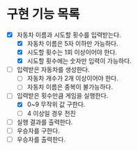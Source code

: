 # 구현 기능 목록
- [x] 자동차 이름과 시도할 횟수를 입력받는다.
  - [x] 자동차 이름은 5자 이하만 가능하다.
  - [x] 시도할 횟수는 1회 이상이어야 한다.
  - [x] 시도할 횟수에는 숫자만 입력이 가능하다.
- [ ] 입력받은 자동차를 생성한다.
  - [ ] 자동차 개수가 2개 이상이어야 한다.
  - [ ] 자동차 이름은 중복이 불가능하다.
- [ ] 입력받은 횟수만큼 게임을 실행한다.
  - [x] 0~9 무작위 값 구한다.
  - [ ] 4 이상일 경우 전진
- [ ] 실행 결과를 출력한다.
- [ ] 우승자를 구한다.
- [ ] 우승자를 출력한다.